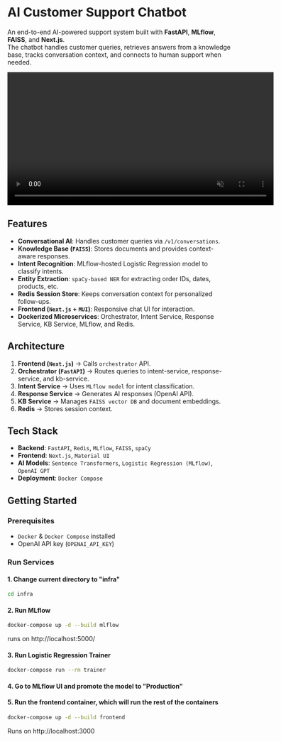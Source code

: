 # AI Customer Support Chatbot  

An end-to-end AI-powered support system built with **FastAPI**, **MLflow**, **FAISS**, and **Next.js**.  
The chatbot handles customer queries, retrieves answers from a knowledge base, tracks conversation context, and connects to human support when needed.  

<video src="https://github.com/user-attachments/assets/51b0335f-84f8-4342-a422-5b7ed1636ca2" autoplay muted loop controls width="600"></video>

## Features  
- **Conversational AI**: Handles customer queries via `/v1/conversations`.  
- **Knowledge Base (`FAISS`)**: Stores documents and provides context-aware responses.  
- **Intent Recognition**: MLflow-hosted Logistic Regression model to classify intents.  
- **Entity Extraction**: `spaCy-based NER` for extracting order IDs, dates, products, etc.  
- **Redis Session Store**: Keeps conversation context for personalized follow-ups.  
- **Frontend (`Next.js` + `MUI`)**: Responsive chat UI for interaction.  
- **Dockerized Microservices**: Orchestrator, Intent Service, Response Service, KB Service, MLflow, and Redis.  

## Architecture  
1. **Frontend (`Next.js`)** → Calls `orchestrator` API.  
2. **Orchestrator (`FastAPI`)** → Routes queries to intent-service, response-service, and kb-service.  
3. **Intent Service** → Uses `MLflow model` for intent classification.  
4. **Response Service** → Generates AI responses (OpenAI API).  
5. **KB Service** → Manages `FAISS vector DB` and document embeddings.  
6. **Redis** → Stores session context.  

## Tech Stack  
- **Backend**: `FastAPI`, `Redis`, `MLflow`, `FAISS`, `spaCy`  
- **Frontend**: `Next.js`, `Material UI`  
- **AI Models**: `Sentence Transformers`, `Logistic Regression (MLflow)`, `OpenAI GPT`  
- **Deployment**: `Docker Compose` 

## Getting Started  
### Prerequisites  
- `Docker` & `Docker Compose` installed  
- OpenAI API key (`OPENAI_API_KEY`)  

### Run Services
#### 1. Change current directory to "infra"
```bash
cd infra
```
#### 2. Run MLflow
```bash
docker-compose up -d --build mlflow
```
runs on http://localhost:5000/

#### 3. Run Logistic Regression Trainer
```bash
docker-compose run --rm trainer
```

#### 4. Go to MLflow UI and promote the model to "Production"

#### 5. Run the frontend container, which will run the rest of the containers
```bash
docker-compose up -d --build frontend
```
Runs on http://localhost:3000

